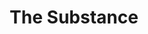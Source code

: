 ---
title: "The Substance"
year: 2024
rating: 3.5
stars: "★★★½"
rewatched: false
permalink: "the-substance"
watched_on: 2024-10-13
---